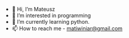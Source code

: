 - 👋 Hi, I’m Mateusz
- 👀 I’m interested in programming
- 🌱 I’m currently learning python.
- 📫 How to reach me - matiwiniar@gmail.com


<!---
matwiniarczyk/matwiniarczyk is a ✨ special ✨ repository because its `README.md` (this file) appears on your GitHub profile.
You can click the Preview link to take a look at your changes.
--->

